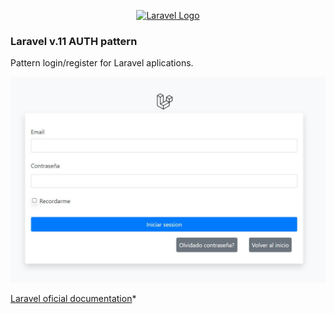 <p align="center"><a href="https://laravel.com" target="_blank"><img src="https://raw.githubusercontent.com/laravel/art/master/logo-lockup/5%20SVG/2%20CMYK/1%20Full%20Color/laravel-logolockup-cmyk-red.svg" width="400" alt="Laravel Logo"></a></p>

### Laravel v.11 AUTH pattern
Pattern login/register for Laravel aplications.

![Login page view](/img_for_readme/login-page.jpg)

[Laravel oficial documentation](https://laravel.com/docs/12.x)* 
